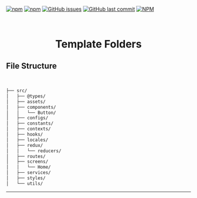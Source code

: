 <!-- PROJECT SHIELDS -->

[![npm](https://img.shields.io/npm/v/react-native-template-folders)](https://www.npmjs.com/package/react-native-template-folders)
[![npm](https://img.shields.io/npm/dt/react-native-template-folders)](https://www.npmjs.com/package/react-native-template-folders)
[![GitHub issues](https://img.shields.io/github/issues-raw/celsodias12/react-native-template-folders)](https://github.com/celsodias12/react-native-template-folders/issues)
[![GitHub last commit](https://img.shields.io/github/last-commit/celsodias12/react-native-template-folders)](https://github.com/celsodias12/react-native-template-folders/commits/main)
[![NPM](https://img.shields.io/npm/l/react-native-template-folders)](https://choosealicense.com/licenses/mit)

<!-- PROJECT LOGO -->
<br />
<p align="center">
  <h1 align="center">Template Folders</h1>
</p>

## File Structure
<br>

```bash
├── src/
│   ├── @types/
│   ├── assets/
│   ├── components/
│   │   └── Button/
│   ├── configs/
│   ├── constants/
│   ├── contexts/
│   ├── hooks/
│   ├── locales/
│   ├── redux/
│   │   └── reducers/
│   ├── routes/
│   ├── screens/
│   │   └── Home/
│   ├── services/
│   ├── styles/
│   └── utils/
```

---
